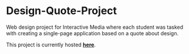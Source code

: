 # Design-Quote-Project

Web design project for Interactive Media where each student was tasked with creating a single-page application based on a quote about design.

This project is currently hosted **[here](auburn.edu/~res0038/design_quote/)**.
